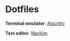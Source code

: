 # Dotfiles

**Terminal emulator**: [Alacritty](https://github.com/alacritty/alacritty)

**Text editor**: [NeoVim](https://github.com/neovim/neovim)
